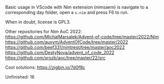 Basic usage in VScode with Nim extension (nimsaem) is navigate to a corresponding day folder, open a ```s.nim``` and press F6 to run. 

When in doubt, license is GPL3.

Other repositories for Nim AoC 2022:
https://github.com/MichalMarsalek/Advent-of-code/tree/master/2022/Nim
https://github.com/auxym/AdventOfCode/tree/master/2022
https://github.com/beef331/nimtrest/tree/master/aoc2022
https://github.com/DestyNova/advent_of_code_2022
https://github.com/srozb/aoc/tree/master/22/src

Cool solutions:
https://zigbin.io/7d0f8c

Unfinished: 16